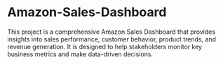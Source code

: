 # Amazon-Sales-Dashboard
This project is a comprehensive Amazon Sales Dashboard that provides insights into sales performance, customer behavior, product trends, and revenue generation. It is designed to help stakeholders monitor key business metrics and make data-driven decisions.
